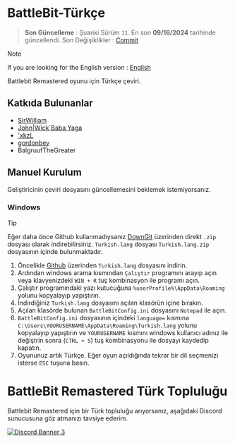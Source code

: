 # BattleBit-Türkçe
> **Son Güncelleme** : 
> Şuanki Sürüm `11`. En son **09/16/2024** tarihinde güncellendi.
> Son Değişiklikler : [Commit](https://github.com/SirrWilliam/battlebit-turkish/commit/d733e1b1d25611d5abbb7da14adf59e38ec8e6d4)

> [!NOTE]  
> If you are looking for the English version : [English](https://github.com/SirrWilliam/battlebit-turkish/blob/main/README.md)

Battlebit Remastered oyunu için Türkçe çeviri.
## Katkıda Bulunanlar

 <ul>
  <li><a href="https://discord.com/users/269121185797767169">SirWilliam</a></li>
  <li><a href="https://discord.com/users/214504859636989952">John|Wick`Baba Yaga</a></li>
  <li><a href="https://discord.com/users/720667137072693329">'xkzL</a></li>
  <li><a href="https://discord.com/users/279248160935641088">gordonbey</a></li>
  <li>BalgruufTheGreater</li>
</ul>

## Manuel Kurulum
Geliştiricinin çeviri dosyasını güncellemesini beklemek istemiyorsanız.

### Windows
> [!TIP]
> Eğer daha önce Github kullanmadıysanız [DownGit](https://downgit.github.io/#/home?url=https://github.com/SirrWilliam/battlebit-turkish/blob/main/Turkish.lang) üzerinden direkt `.zip` dosyası olarak indirebilirsiniz. `Turkish.lang` dosyası `Turkish.lang.zip` dosyasının içinde bulunmaktadır.

1. Öncelikle [Github](https://github.com/SirrWilliam/battlebit-turkish/blob/main/Turkish.lang) üzerinden `Turkish.lang` dosyasını indirin.
1. Ardından windows arama kısmından `Çalıştır` programını arayıp açın veya klavyenizdeki `WIN + R` tuş kombinasyon ile programı açın.
1. Çalıştır programındaki yazı kutucuğuna `%userProfile%\AppData\Roaming` yolunu kopyalayıp yapıştırın.
1. İndirdiğiniz `Turkish.lang` dosyasını açılan klasörün içine bırakın.
1. Açılan klasörde bulunan `BattleBitConfig.ini` dosyasını `Notepad` ile açın.
1. `BattleBitConfig.ini` dosyasının içindeki `language=` kısmına `C:\Users\YOURUSERNAME\AppData\Roaming\Turkish.lang` yolunu kopyalayıp yapıştırın ve `YOURUSERNAME` kısmını windows kullanıcı adınız ile değiştrin sonra (`CTRL + S`) tuş kombinasyonu ile dosyayı kaydedip kapatın.
1. Oyununuz artık Türkçe. Eğer oyun açıldığında tekrar bir dil seçmenizi isterse `ESC` tuşuna basın.

# BattleBit Remastered Türk Topluluğu
Battlebit Remastered için bir Türk topluluğu arıyorsanız, aşağıdaki Discord sunucusuna göz atmanızı tavsiye ederim.

<a href="https://discord.gg/eVm4kbqdaW" target="_blank"><img src="https://discord.com/api/guilds/941306953148289034/widget.png?style=banner3" alt="Discord Banner 3"/></a>


